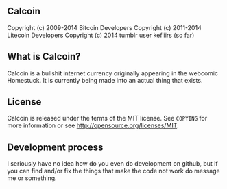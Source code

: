 Calcoin
-------

Copyright (c) 2009-2014 Bitcoin Developers
Copyright (c) 2011-2014 Litecoin Developers
Copyright (c) 2014 tumblr user kefiiirs (so far)

What is Calcoin?
----------------

Calcoin is a bullshit internet currency originally appearing in the webcomic Homestuck.
It is currently being made into an actual thing that exists.

License
-------

Calcoin is released under the terms of the MIT license. See `COPYING` for more
information or see http://opensource.org/licenses/MIT.

Development process
-------------------

I seriously have no idea how do you even do development on github, but if you can
find and/or fix the things that make the code not work do message me or something.

